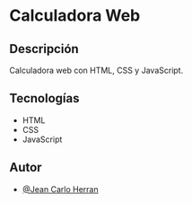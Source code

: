 # Calculadora Web

## Descripción

Calculadora web con HTML, CSS y JavaScript.

## Tecnologías

- HTML
- CSS
- JavaScript

## Autor

- [@Jean Carlo Herran](https://github.com/Jeanc221)



